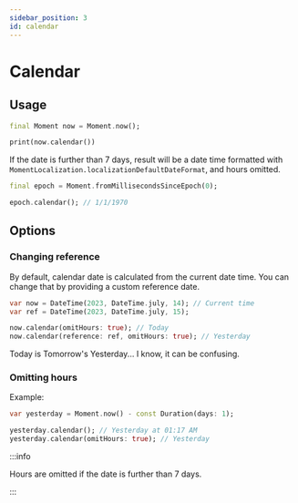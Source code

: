 ```yaml
---
sidebar_position: 3
id: calendar
---
```


# Calendar

## Usage

```dart
final Moment now = Moment.now();

print(now.calendar())
```

If the date is further than 7 days, result will be a date time formatted with
`MomentLocalization.localizationDefaultDateFormat`, and hours omitted.

```dart
final epoch = Moment.fromMillisecondsSinceEpoch(0);

epoch.calendar(); // 1/1/1970
```

## Options

### Changing reference

By default, calendar date is calculated from the current date time. You can
change that by providing a custom reference date.

```dart
var now = DateTime(2023, DateTime.july, 14); // Current time
var ref = DateTime(2023, DateTime.july, 15);

now.calendar(omitHours: true); // Today
now.calendar(reference: ref, omitHours: true); // Yesterday
```

Today is Tomorrow's Yesterday... I know, it can be confusing.

### Omitting hours

Example:

```dart
var yesterday = Moment.now() - const Duration(days: 1);

yesterday.calendar(); // Yesterday at 01:17 AM
yesterday.calendar(omitHours: true); // Yesterday
```

:::info

Hours are omitted if the date is further than 7 days.

:::
